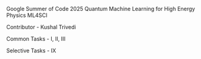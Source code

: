 Google Summer of Code 2025
Quantum Machine Learning for High Energy Physics
ML4SCI 

Contributor - Kushal Trivedi

Common Tasks - I, II, III

Selective Tasks - IX
